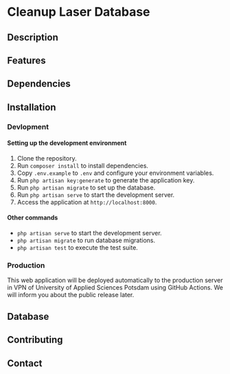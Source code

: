 # Cleanup Laser Database
## Description
## Features
## Dependencies
## Installation
### Devlopment
#### Setting up the development environment
1. Clone the repository.
2. Run `composer install` to install dependencies.
3. Copy `.env.example` to `.env` and configure your environment variables.
4. Run `php artisan key:generate` to generate the application key.
5. Run `php artisan migrate` to set up the database.
6. Run `php artisan serve` to start the development server.
7. Access the application at `http://localhost:8000`.
#### Other commands
- `php artisan serve` to start the development server.
- `php artisan migrate` to run database migrations.
- `php artisan test` to execute the test suite.
### Production
This web application will be deployed automatically to the production server in VPN of University of Applied Sciences Potsdam using GitHub Actions. We will inform you about the public release later.
## Database
## Contributing
## Contact